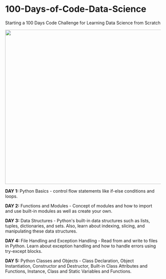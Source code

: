 # 100-Days-of-Code-Data-Science
Starting a 100 Days Code Challenge for Learning Data Science from Scratch

<img src ="https://github.com/mankarsnehal/100-Days-of-Code-Data-Science/blob/main/data%20science.avif" width ="600" height = "500">


**DAY 1:** Python Basics - control flow statements like if-else conditions and loops.

**DAY 2:** Functions and Modules - Concept of modules and how to import and use built-in modules as well as create your own.

**DAY 3:** Data Structures - Python's built-in data structures such as lists, tuples, dictionaries, and sets. Also, learn about indexing, slicing, and manipulating these data structures.

**DAY 4:** File Handling and Exception Handling - Read from and write to files in Python. Learn about exception handling and how to handle errors using try-except blocks.

**DAY 5:** Python Classes and Objects - Class Declaration, Object Instantiation, Constructor and Destructor, Built-in Class Attributes and Functions, Instance, Class and Static Variables and Functions.
